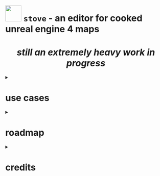 # <img src="assets/pot.ico" width="50" /> `stove` - an editor for cooked unreal engine 4 maps

*<h1 align="center">still an extremely heavy work in progress</h1>*

<details>
<summary><h1>use cases</h1></summary>

<details>
<summary><h2>general map edits</h2></summary>

stove is already a versatile tool because you can:
- visualise actors relative to each other
- see your transform edits as they happen
- duplicate, delete and transplant actors
- edit the vast majority of actor properties
</details>

<details>
<summary><h2>custom actor spawning</h2></summary>

stove allows transplanting (`ctrl + T`) of actors from other maps
- this includes maps you have cooked yourself
- this includes actors you have made yourself

therefore you can add your own actors to the map *provided you package them with the mod*
<iframe
    width="640"
    height="480"
    src="https://www.youtube.com/embed/gnl3OSftqno"
    allowfullscreen
>
</iframe>
</details>

</details>

<details>
<summary><h1>roadmap</h1></summary>

### basic functionality
- [x] save and open unreal map files of any version
- [x] display a selectable list of actors
- [x] allow editing all of an actor's transforms
- [x] render each actor as a cube/sprite in a 3d scene
- [x] walk around the scene with an unreal-editor-style camera
- [x] duplicate actors in the same map
- [x] transplant actors from a different map
- [x] edit the properties of actors and their components
- [ ] insert default values (properties left as default are cut from the map)
### convenience
- [ ] undo and redo any action
- [ ] actor deletion
- [ ] can move actors in the viewport instead of in the properties
- [ ] multiple selection (requires above to be useful)
- [ ] searching functionality
### low Priority
- [ ] display the mesh/sprite of an actor and their components rather than a cube
- [x] discord RPC (show your internet friends what you're doing)
</details>

<details>
<summary><h1>credits</h1></summary>

- [localcc](https://github.com/localcc) for their [rust rewrite](https://github.com/AstroTechies/unrealmodding/tree/main/unreal_asset) of [UAssetAPI](https://github.com/atenfyr/UAssetAPI) and [atenfyr](https://github.com/atenfyr) for creating [UAssetAPI](https://github.com/atenfyr/UAssetAPI) in the first place
- [fedor](https://github.com/not-fl3) and [emilk](https://github.com/emilk) for their minimal yet easy-to-use [miniquad](https://crates.io/crates/miniquad) and [egui](https://crates.io/crates/egui) crates
- [LongerWarrior](https://github.com/LongerWarrior) for pointing out everything I was missing in the actor duplication code
</details>